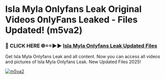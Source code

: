 # Isla Myla Onlyfans Leak Original Videos 0nlyFans Leaked - Files Updated! (m5va2)

<h3>🔴 CLICK HERE 🌐==►► <a href="https://tinyurl.com/x26r9saj" rel="nofollow">Isla Myla Onlyfans Leak Updated Files</a></h3>

Get Isla Myla Onlyfans Leak and all content. Now you can access all videos and pictures of Isla Myla Onlyfans Leak. New Updated Files 2025!

[![m5va2](https://i.imgur.com/LkgZPqh.gif)](https://tinyurl.com/x26r9saj)
